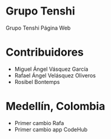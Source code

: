 # Grupo Tenshi
Grupo Tenshi Página Web

# Contribuidores
* Miguel Ángel Vásquez García
* Rafael Ángel Velásquez Oliveros
* Rosibel Bontemps

# Medellín, Colombia
* Primer cambio Rafa
* Primer cambio app CodeHub